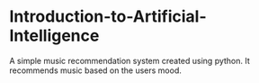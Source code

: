 # Introduction-to-Artificial-Intelligence
A simple music recommendation system created using python. It recommends music based on the users mood.
